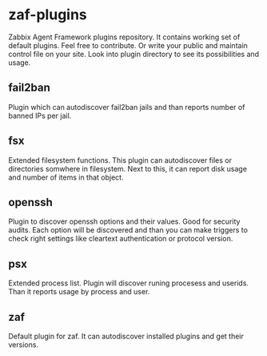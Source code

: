 # zaf-plugins
Zabbix Agent Framework plugins repository. It contains working set of default plugins. Feel free to contribute. Or write your public and maintain control file on your site.
Look into plugin directory to see its possibilities and usage.

## fail2ban
Plugin which can autodiscover fail2ban jails and than reports number of banned IPs per jail.

## fsx
Extended filesystem functions. This plugin can autodiscover files or directories somwhere in filesystem. Next to this, it can report disk usage and number of items in that object.

## openssh
Plugin to discover openssh options and their values. Good for security audits. Each option will be discovered and than you can make triggers to check right settings like cleartext authentication or protocol version.

## psx
Extended process list. Plugin will discover runing procesess and userids. Than it reports usage by process and user.

## zaf
Default plugin for zaf. It can autodiscover installed plugins and get their versions.




